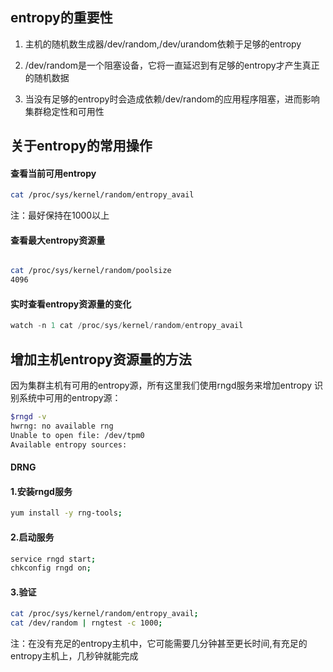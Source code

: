 

## entropy的重要性

1.  主机的随机数生成器/dev/random,/dev/urandom依赖于足够的entropy

2.  /dev/random是一个阻塞设备，它将一直延迟到有足够的entropy才产生真正的随机数据

3.  当没有足够的entropy时会造成依赖/dev/random的应用程序阻塞，进而影响集群稳定性和可用性

## 关于entropy的常用操作

#### 查看当前可用entropy

```bash
cat /proc/sys/kernel/random/entropy_avail

```

注：最好保持在1000以上

#### 查看最大entropy资源量

```bash

cat /proc/sys/kernel/random/poolsize
4096
```

#### 实时查看entropy资源量的变化

```go
watch -n 1 cat /proc/sys/kernel/random/entropy_avail
```

## 增加主机entropy资源量的方法

因为集群主机有可用的entropy源，所有这里我们使用rngd服务来增加entropy
识别系统中可用的entropy源：

```bash
$rngd -v
hwrng: no available rng
Unable to open file: /dev/tpm0
Available entropy sources:

```

#### DRNG

#### 1.安装rngd服务

```bash
yum install -y rng-tools;
```

#### 2.启动服务

```bash
service rngd start;
chkconfig rngd on;
```

#### 3.验证

```bash
cat /proc/sys/kernel/random/entropy_avail;
cat /dev/random | rngtest -c 1000;

```

注：在没有充足的entropy主机中，它可能需要几分钟甚至更长时间,有充足的entropy主机上，几秒钟就能完成

